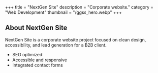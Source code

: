+++
title = "NextGen Site"
description = "Corporate website."
category = "Web Development"
thumbnail = "/ggss_hero.webp"
+++

## About NextGen Site

NextGen Site is a corporate website project focused on clean design, accessibility, and lead generation for a B2B client.

- SEO optimized
- Accessible and responsive
- Integrated contact forms

